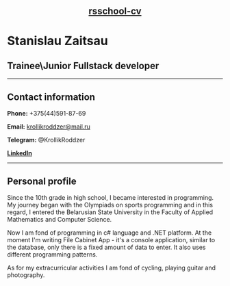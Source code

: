 ## <p style="text-align: center;">[rsschool-cv]() </p>

# **Stanislau Zaitsau**
## Trainee\Junior Fullstack developer
---

## **Contact information**

**Phone:** +375(44)591-87-69

**Email:** krollikroddzer@mail.ru

**Telegram:** @KrollikRoddzer

**[LinkedIn](https://www.linkedin.com/in/krollikroddzer/)**

---

## **Personal profile**

Since the 10th grade in high school, I became interested in programming. My journey began with the Olympiads on sports programming and in this regard, I entered the Belarusian State University in the Faculty of Applied Mathematics and Computer Science. 

Now I am fond of programming in c# language and .NET platform. At the moment I'm writing File Cabinet App - it's a console application, similar to the database, only there is a fixed amount of data to enter. It also uses different programming patterns. 

As for my extracurricular activities I am fond of cycling, playing guitar and photography.